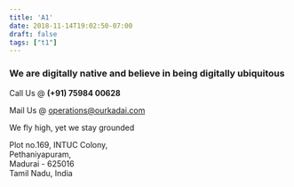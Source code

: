 ```yaml
---
title: 'A1'
date: 2018-11-14T19:02:50-07:00
draft: false
tags: ["t1"]
---
```


### We are digitally native and believe in being digitally ubiquitous

Call Us @ **(+91) 75984 00628**

Mail Us @ operations@ourkadai.com

We fly high, yet we stay grounded  <br>

Plot no.169, INTUC Colony,  
Pethaniyapuram,  
Madurai - 625016  
Tamil Nadu, India  
